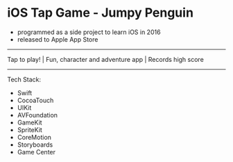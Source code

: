 # iOS Tap Game - Jumpy Penguin

- programmed as a side project to learn iOS in 2016
- released to Apple App Store

----- ----- ----- -----

Tap to play!   |   Fun, character and adventure app   |   Records high score

----- ----- ----- -----

Tech Stack:
- Swift
- CocoaTouch
- UIKit
- AVFoundation
- GameKit
- SpriteKit
- CoreMotion
- Storyboards
- Game Center
